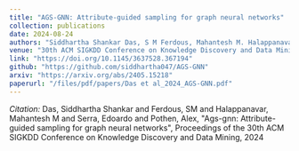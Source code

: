 ```yaml
---
title: "AGS-GNN: Attribute-guided sampling for graph neural networks"
collection: publications
date: 2024-08-24
authors: "Siddhartha Shankar Das, S M Ferdous, Mahantesh M. Halappanavar, Edoardo Serra, and Alex Pothen"
venue: "30th ACM SIGKDD Conference on Knowledge Discovery and Data Mining"
link: "https://doi.org/10.1145/3637528.367194"
github: "https://github.com/siddhartha047/AGS-GNN"
arxiv: "https://arxiv.org/abs/2405.15218"
paperurl: "/files/pdf/papers/Das et al_2024_AGS-GNN.pdf"
---
```

*Citation:* Das, Siddhartha Shankar and Ferdous, SM and Halappanavar, Mahantesh M and Serra, Edoardo and Pothen, Alex, "Ags-gnn: Attribute-guided sampling for graph neural networks", Proceedings of the 30th ACM SIGKDD Conference on Knowledge Discovery and Data Mining, 2024

